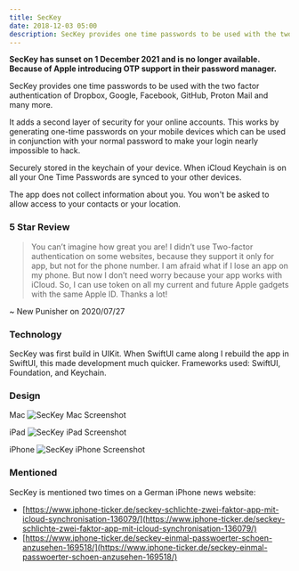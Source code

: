 ```yaml
---
title: SecKey
date: 2018-12-03 05:00
description: SecKey provides one time passwords to be used with the two factor authentication of Dropbox, Google, Facebook, GitHub, Proton Mail and many more.
---
```


**SecKey has sunset on 1 December 2021 and is no longer available. Because of Apple introducing OTP support in their password manager.**

SecKey provides one time passwords to be used with the two factor authentication of Dropbox, Google, Facebook, GitHub, Proton Mail and many more.

It adds a second layer of security for your online accounts. This works by generating one-time passwords on your mobile devices which can be used in conjunction with your normal password to make your login nearly impossible to hack.

Securely stored in the keychain of your device. When iCloud Keychain is on all your One Time Passwords are synced to your other devices.

The app does not collect information about you. You won't be asked to allow access to your contacts or your location.


### 5 Star Review

> You can’t imagine how great you are! I didn’t use Two-factor authentication on some websites, because they support it only for app, but not for the phone number. I am afraid what if I lose an app on my phone. But now I don’t need worry because your app works with iCloud. So, I can use token on all my current and future Apple gadgets with the same Apple ID. Thanks a lot!

~ New Punisher on 2020/07/27


### Technology

SecKey was first build in UIKit. When SwiftUI came along I rebuild the app in SwiftUI, this made development much quicker. Frameworks used: SwiftUI, Foundation, and Keychain.


### Design

Mac
![SecKey Mac Screenshot](images/projects/seckey/seckey-mac.png "SecKey Mac Screenshot")

iPad
![SecKey iPad Screenshot](images/projects/seckey/seckey-ipad.png "SecKey iPad Screenshot")

iPhone
![SecKey iPhone Screenshot](images/projects/seckey/seckey-iphone.png "SecKey iPhone Screenshot")


### Mentioned
SecKey is mentioned two times on a German iPhone news website:

- [https://www.iphone-ticker.de/seckey-schlichte-zwei-faktor-app-mit-icloud-synchronisation-136079/](https://www.iphone-ticker.de/seckey-schlichte-zwei-faktor-app-mit-icloud-synchronisation-136079/)
- [https://www.iphone-ticker.de/seckey-einmal-passwoerter-schoen-anzusehen-169518/](https://www.iphone-ticker.de/seckey-einmal-passwoerter-schoen-anzusehen-169518/)
